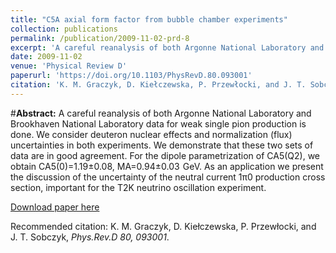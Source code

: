 ```yaml
---
title: "C5A axial form factor from bubble chamber experiments"
collection: publications
permalink: /publication/2009-11-02-prd-8
excerpt: 'A careful reanalysis of both Argonne National Laboratory and Brookhaven National Laboratory data for weak single pion production is done. We consider deuteron nuclear effects and normalization (flux) uncertainties in both experiments. We demonstrate that these two sets of data are in good agreement. For the dipole parametrization of CA5(Q2), we obtain CA5(0)=1.19±0.08, MA=0.94±0.03  GeV. As an application we present the discussion of the uncertainty of the neutral current 1π0 production cross section, important for the T2K neutrino oscillation experiment.'
date: 2009-11-02
venue: 'Physical Review D'
paperurl: 'https://doi.org/10.1103/PhysRevD.80.093001'
citation: 'K. M. Graczyk, D. Kiełczewska, P. Przewłocki, and J. T. Sobczyk, Phys.Rev.D 80, 093001 (2009)'
---
```

#__Abstract:__ A careful reanalysis of both Argonne National Laboratory and Brookhaven National Laboratory data for weak single pion production is done. We consider deuteron nuclear effects and normalization (flux) uncertainties in both experiments. We demonstrate that these two sets of data are in good agreement. For the dipole parametrization of CA5(Q2), we obtain CA5(0)=1.19±0.08, MA=0.94±0.03  GeV. As an application we present the discussion of the uncertainty of the neutral current 1π0 production cross section, important for the T2K neutrino oscillation experiment. 

[Download paper here](https://journals.aps.org/prd/pdf/10.1103/PhysRevD.80.093001)

Recommended citation: K. M. Graczyk, D. Kiełczewska, P. Przewłocki, and J. T. Sobczyk, <i>Phys.Rev.D 80, 093001</i>.
